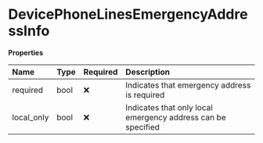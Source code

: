 # DevicePhoneLinesEmergencyAddressInfo

**Properties**

| Name       | Type | Required | Description                                                  |
| :--------- | :--- | :------- | :----------------------------------------------------------- |
| required   | bool | ❌       | Indicates that emergency address is required                 |
| local_only | bool | ❌       | Indicates that only local emergency address can be specified |

<!-- This file was generated by liblab | https://liblab.com/ -->
